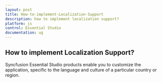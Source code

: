 ```yaml
---
layout: post
title: How-to-implement-Localization-Support
description: how to implement localization support?
platform: js
control: Essential Studio
documentation: ug
---
```


## How to implement Localization Support?

Syncfusion Essential Studio products enable you to customize the application, specific to the language and culture of a particular country or region. 


